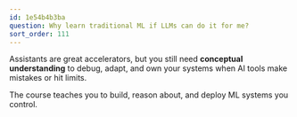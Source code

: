 ```yaml
---
id: 1e54b4b3ba
question: Why learn traditional ML if LLMs can do it for me?
sort_order: 111
---
```


Assistants are great accelerators, but you still need **conceptual understanding** to debug, adapt, and own your systems when AI tools make mistakes or hit limits.

The course teaches you to build, reason about, and deploy ML systems you control.